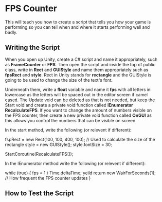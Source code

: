 # FPS Counter
This will teach you how to create a script that tells you how your game is performing so you can tell when and where it starts performing well and badly.

## Writing the Script
When you open up Unity, create a C# script and name it appropriately, such as **FrameCounter** or **FPS**. Then open the script and inside the top of public class, write in **Rect** and **GUIStyle** and name them appropriately such as **fpsRect** and **style**. Rect in Unity stands for **rectangle** and the GUIStyle is going to be used to change the size of the text's font.

Underneath them, write a **float** variable and name it **fps** with all letters in lowercase as the letters will be spaced out in the editor screen if camel cased. The Update void can be deleted as that is not needed, but keep the Start void and create a private void function called **IEnumerator RecalculateFPS**. If you want to change the amount of numbers visible on the FPS counter, then create a new private void function called **OnGUI** as this allows you control the numbers that can be visible on screen.

In the start method, write the following (or relevent if different):

fspRect = new Rect(100, 100, 400, 100); // Used to calculate the size of the rectangle
style = new GUIStyle();
style.fontSize = 30;

StartCoroutine(RecalculateFPS());

In the IEnumerator method write the following (or relevent if different):

while (true)
{
    fps = 1 / Time.deltaTime;
    yeild return new WairForSeconds(1); // How frequent the FPS counter updates
}

## How to Test the Script

